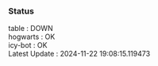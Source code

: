 ### Status


table : DOWN  
hogwarts : OK  
icy-bot : OK  
Latest Update : 2024-11-22 19:08:15.119473
